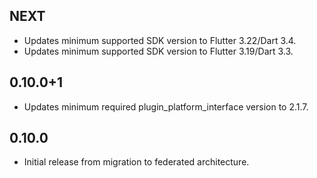 ## NEXT

* Updates minimum supported SDK version to Flutter 3.22/Dart 3.4.
* Updates minimum supported SDK version to Flutter 3.19/Dart 3.3.

## 0.10.0+1

* Updates minimum required plugin_platform_interface version to 2.1.7.

## 0.10.0

* Initial release from migration to federated architecture.
